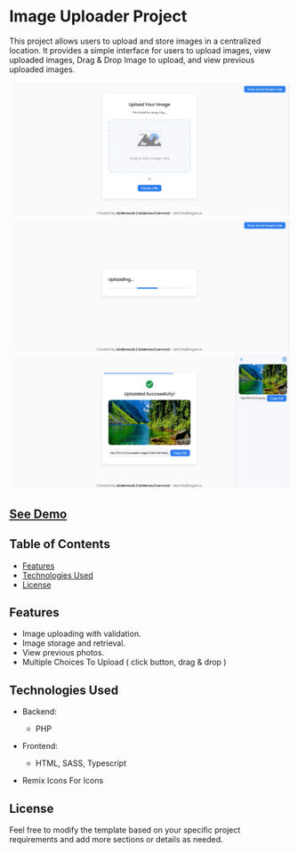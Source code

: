 # Image Uploader Project

This project allows users to upload and store images in a centralized location. It provides a simple interface for users to upload images, view uploaded images, Drag & Drop Image to upload, and view previous uploaded images.

[![Main Site](./images/main_site.png)](./images/main_site.png)
[![Uploading In Progress Box](./images/uploading_box.png)](./images/uploading_box.png)
[![Uploaded Picture](./images/uploaded_picture.png)](./images/uploaded_picture.png)

## <a href="https://img-upl.000webhostapp.com/" target="_blank">See Demo</a>

## Table of Contents

- [Features](#features)
- [Technologies Used](#technologies-used)
- [License](#license)

## Features

- Image uploading with validation.
- Image storage and retrieval.
- View previous photos.
- Multiple Choices To Upload ( click button, drag & drop )

## Technologies Used

- Backend:
  - PHP
- Frontend:

  - HTML, SASS, Typescript

- Remix Icons For Icons

## License

Feel free to modify the template based on your specific project requirements and add more sections or details as needed.

